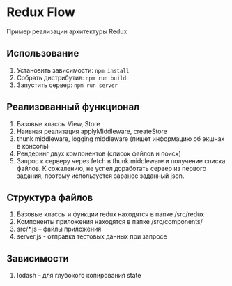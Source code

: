 # Redux Flow
Пример реализации архитектуры Redux

## Использование
1. Установить зависимости: ```npm install```
2. Собрать дистрибутив: ```npm run build```
3. Запустить сервер: ```npm run server```

## Реализованный функционал
1. Базовые классы View, Store
2. Наивная реализация applyMiddleware, createStore
3. thunk middleware, logging middleware (пишет информацию об экшнах в консоль)
4. Рендеринг двух компонентов (список файлов и поиск)
5. Запрос к серверу через fetch в thunk middleware и получение списка файлов.
К сожалению, не успел доработать сервер из первого задания,
поэтому используется заранее заданный json.

## Структура файлов
1. Базовые классы и функции redux находятся в папке /src/redux
2. Компоненты приложения находятся в папке /src/components/
3. src/*.js – файлы приложения
4. server.js - отправка тестовых данных при запросе

## Зависимости
1. lodash – для глубокого копирования state